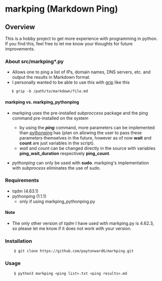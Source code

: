# markping (Markdown Ping)

## Overview

This is a hobby project to get more experience with programming in python. If you find this, feel free to let me know your thoughts for future improvements.

### About src/markping*.py

- Allows one to ping a list of IPs, domain names, DNS servers, etc. and output the results in Markdown format. 
- I personally wanted to be able to use this with [grip](https://github.com/joeyespo/grip)
like this 
```console
   $ grip -b /path/to/markdown/file.md
```

#### markping vs. markping_pythonping
- markping uses the pre-installed *subproccess* package and the ping command pre-installed on the system
    - by using the ***ping*** command, more parameters can be implemented than [pythonping](https://github.com/alessandromaggio/pythonping) has (plan on allowing the user to pass these parameters themselves in the future, however as of now **wait** and **count** are just variables in the script).
    - *wait* and *count* can be changed directly in the source with variables **ping_wait_duration** respectively **ping_count**.

- *pythonping* can only be used with **sudo**. markping's implementation with *subprocess* eliminates the use of sudo.

### Requirements
- tqdm (4.63.1)
- pythonping (1.1.1)
    - only if using markping_pythonping.py
#### Note
- The only other version of *tqdm* I have used with markping.py is 4.62.3, so please let me know if it does not work with your version.

### Installation
```console
    $ git clone https://github.com/paytonward6/markping.git
```

### Usage
```console
    $ python3 markping <ping list>.txt <ping results>.md
```
